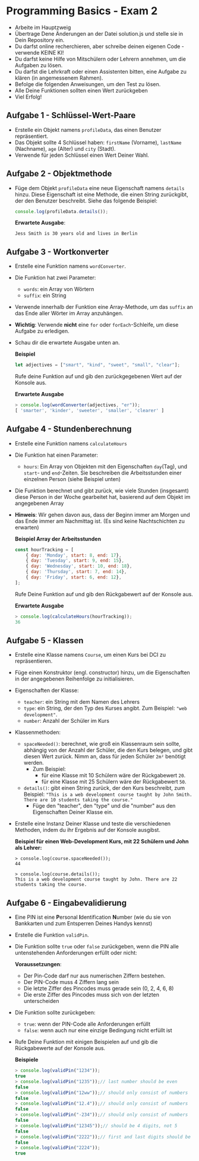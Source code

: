 # Programming Basics - Exam 2

* Arbeite im Hauptzweig
* Übertrage Dene Änderungen an der Datei solution.js und stelle sie in Dein Repository ein.
* Du darfst online recherchieren, aber schreibe deinen eigenen Code - verwende KEINE KI!
* Du darfst keine Hilfe von Mitschülern oder Lehrern annehmen, um die Aufgaben zu lösen.
* Du darfst die Lehrkraft oder einen Assistenten bitten, eine Aufgabe zu klären (in angemessenem Rahmen).
* Befolge die folgenden Anweisungen, um den Test zu lösen.
* Alle Deine Funktionen sollten einen Wert zurückgeben
* Viel Erfolg!

## Aufgabe 1 - Schlüssel-Wert-Paare
* Erstelle ein Objekt namens `profileData`, das einen Benutzer repräsentiert.
* Das Objekt sollte 4 Schlüssel haben: `firstName` (Vorname), `lastName` (Nachname), `age` (Alter) und `city` (Stadt).
* Verwende für jeden Schlüssel einen Wert Deiner Wahl.

## Aufgabe 2 - Objektmethode
* Füge dem Objekt `profileData` eine neue Eigenschaft namens `details` hinzu. Diese Eigenschaft ist eine Methode, die einen String zurückgibt, der den Benutzer beschreibt. Siehe das folgende Beispiel:

    ```javascript
    console.log(profileData.details());
    ```

    **Erwartete Ausgabe**:
    ```plaintext
    Jess Smith is 30 years old and lives in Berlin
    ```

## Aufgabe 3 - Wortkonverter
* Erstelle eine Funktion namens `wordConverter`.
* Die Funktion hat zwei Parameter:
   * `words`: ein Array von Wörtern
   * `suffix`: ein String
* Verwende innerhalb der Funktion eine Array-Methode, um das `suffix` an das Ende aller Wörter im Array anzuhängen.
* **Wichtig**: Verwende **nicht** eine `for` oder `forEach`-Schleife, um diese Aufgabe zu erledigen.
* Schau dir die erwartete Ausgabe unten an.

    **Beispiel**
    ```javascript
    let adjectives = ["smart", "kind", "sweet", "small", "clear"];
    ```
    Rufe deine Funktion auf und gib den zurückgegebenen Wert auf der Konsole aus.

    **Erwartete Ausgabe**
    ```javascript
    > console.log(wordConverter(adjectives, "er"));
    [ 'smarter', 'kinder', 'sweeter', 'smaller', 'clearer' ]
    ```

## Aufgabe 4 - Stundenberechnung
* Erstelle eine Funktion namens `calculateHours`
* Die Funktion hat einen Parameter:
    * `hours`: Ein Array von Objekten mit den Eigenschaften `day`(Tag), und `start`- und `end`-Zeiten. Sie beschreiben die Arbeitsstunden einer einzelnen Person (siehe Beispiel unten)
* Die Funktion berechnet und gibt zurück, wie viele Stunden (insgesamt) diese Person in der Woche gearbeitet hat, basierend auf dem Objekt im angegebenen Array
* **Hinweis**: Wir gehen davon aus, dass der Beginn immer am Morgen und das Ende immer am Nachmittag ist. (Es sind keine Nachtschichten zu erwarten)

    **Beispiel Array der Arbeitsstunden**
    ```javascript
    const hourTracking = [
        { day: 'Monday', start: 8, end: 17},
        { day: 'Tuesday', start: 9, end: 15},
        { day: 'Wednesday', start: 10, end: 18},
        { day: 'Thursday', start: 7, end: 14},
        { day: 'Friday', start: 6, end: 12},
    ];
    ```
    Rufe Deine Funktion auf und gib den Rückgabewert auf der Konsole aus.

    **Erwartete Ausgabe**
    ```javascript
    > console.log(calculateHours(hourTracking));
    36
    ```

## Aufgabe 5 - Klassen
* Erstelle eine Klasse namens `Course`, um einen Kurs bei DCI zu repräsentieren.
* Füge einen Konstruktor (engl. constructor) hinzu, um die Eigenschaften in der angegebenen Reihenfolge zu initialisieren.
* Eigenschaften der Klasse:
    * `teacher`: ein String mit dem Namen des Lehrers
    * `type`: ein String, der den Typ des Kurses angibt. Zum Beispiel: `"web development"`.
    * `number`: Anzahl der Schüler im Kurs
* Klassenmethoden:
    * `spaceNeeded()`: berechnet, wie groß ein Klassenraum sein sollte, abhängig von der Anzahl der Schüler, die den Kurs belegen, und gibt diesen Wert zurück. Nimm an, dass für jeden Schüler `2m²` benötigt werden.
      * Zum Beispiel:
         * für eine Klasse mit 10 Schülern wäre der Rückgabewert `20`.
         * für eine Klasse mit 25 Schülern wäre der Rückgabewert `50`.
    * `details()`: gibt einen String zurück, der den Kurs beschreibt, zum Beispiel: `"This is a web development course taught by John Smith. There are 10 students taking the course."`
        * Füge den "teacher", den "type" und die "number" aus den Eigenschaften Deiner Klasse ein.

* Erstelle eine Instanz Deiner Klasse und teste die verschiedenen Methoden, indem du ihr Ergebnis auf der Konsole ausgibst.

    **Beispiel für einen Web-Development Kurs, mit 22 Schülern und John als Lehrer:**
    ```plaintext
    > console.log(course.spaceNeeded());
    44

    > console.log(course.details());
    This is a web development course taught by John. There are 22 students taking the course.
    ```

## Aufgabe 6 - Eingabevalidierung
* Eine PIN ist eine **P**ersonal **I**dentification **N**umber (wie du sie von Bankkarten und zum Entsperren Deines Handys kennst)
* Erstelle die Funktion `validPin`.
* Die Funktion sollte `true` oder `false` zurückgeben, wenn die PIN alle untenstehenden Anforderungen erfüllt oder nicht:

    **Voraussetzungen**:
    * Der Pin-Code darf nur aus numerischen Ziffern bestehen.
    * Der PIN-Code muss 4 Ziffern lang sein
    * Die letzte Ziffer des Pincodes muss gerade sein (0, 2, 4, 6, 8)
    * Die erste Ziffer des Pincodes muss sich von der letzten unterscheiden

* Die Funktion sollte zurückgeben:
   * `true`: wenn der PIN-Code alle Anforderungen erfüllt
   * `false`: wenn auch nur eine einzige Bedingung nicht erfüllt ist

* Rufe Deine Funktion mit einigen Beispielen auf und gib die Rückgabewerte auf der Konsole aus.

    **Beispiele**
    ```javascript
    > console.log(validPin("1234"));
    true
    > console.log(validPin("1235"));// last number should be even
    false 
    > console.log(validPin("12ww"));// should only consist of numbers
    false 
    > console.log(validPin("12.4"));// should only consist of numbers
    false
    > console.log(validPin("-234"));// should only consist of numbers
    false
    > console.log(validPin("12345"));// should be 4 digits, not 5
    false 
    > console.log(validPin("2222"));// first and last digits should be different
    false 
    > console.log(validPin("2224"));
    true 
    ```
